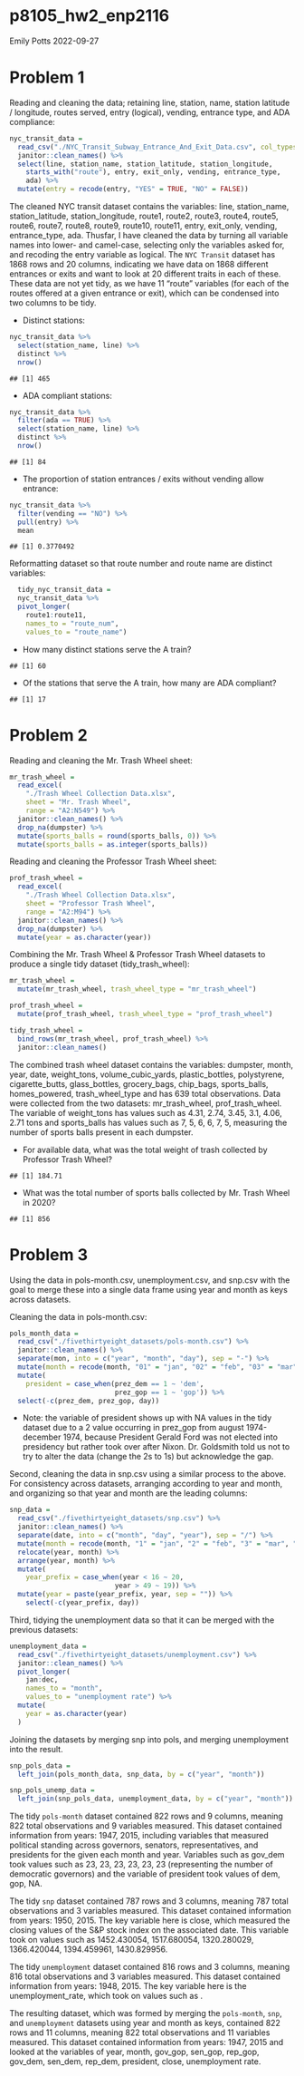 p8105_hw2_enp2116
================
Emily Potts
2022-09-27

# Problem 1

Reading and cleaning the data; retaining line, station, name, station
latitude / longitude, routes served, entry (logical), vending, entrance
type, and ADA compliance:

``` r
nyc_transit_data =
  read_csv("./NYC_Transit_Subway_Entrance_And_Exit_Data.csv", col_types = cols(Route8 = "c", Route9 = "c", Route10 = "c", Route11 = "c")) %>%
  janitor::clean_names() %>%
  select(line, station_name, station_latitude, station_longitude, 
    starts_with("route"), entry, exit_only, vending, entrance_type, 
    ada) %>%
  mutate(entry = recode(entry, "YES" = TRUE, "NO" = FALSE))
```

The cleaned NYC transit dataset contains the variables: line,
station_name, station_latitude, station_longitude, route1, route2,
route3, route4, route5, route6, route7, route8, route9, route10,
route11, entry, exit_only, vending, entrance_type, ada. Thusfar, I have
cleaned the data by turning all variable names into lower- and
camel-case, selecting only the variables asked for, and recoding the
entry variable as logical. The `NYC Transit` dataset has 1868 rows and
20 columns, indicating we have data on 1868 different entrances or exits
and want to look at 20 different traits in each of these. These data are
not yet tidy, as we have 11 “route” variables (for each of the routes
offered at a given entrance or exit), which can be condensed into two
columns to be tidy.

-   Distinct stations:

``` r
nyc_transit_data %>% 
  select(station_name, line) %>% 
  distinct %>% 
  nrow()
```

    ## [1] 465

-   ADA compliant stations:

``` r
nyc_transit_data %>% 
  filter(ada == TRUE) %>% 
  select(station_name, line) %>% 
  distinct %>% 
  nrow()
```

    ## [1] 84

-   The proportion of station entrances / exits without vending allow
    entrance:

``` r
nyc_transit_data %>% 
  filter(vending == "NO") %>% 
  pull(entry) %>% 
  mean
```

    ## [1] 0.3770492

Reformatting dataset so that route number and route name are distinct
variables:

``` r
  tidy_nyc_transit_data =
  nyc_transit_data %>% 
  pivot_longer(
    route1:route11,
    names_to = "route_num",
    values_to = "route_name")
```

-   How many distinct stations serve the A train?

<!-- -->

    ## [1] 60

-   Of the stations that serve the A train, how many are ADA compliant?

<!-- -->

    ## [1] 17

# Problem 2

Reading and cleaning the Mr. Trash Wheel sheet:

``` r
mr_trash_wheel =
  read_excel(
    "./Trash Wheel Collection Data.xlsx",
    sheet = "Mr. Trash Wheel",
    range = "A2:N549") %>%
  janitor::clean_names() %>% 
  drop_na(dumpster) %>% 
  mutate(sports_balls = round(sports_balls, 0)) %>% 
  mutate(sports_balls = as.integer(sports_balls)) 
```

Reading and cleaning the Professor Trash Wheel sheet:

``` r
prof_trash_wheel =
  read_excel(
    "./Trash Wheel Collection Data.xlsx",
    sheet = "Professor Trash Wheel",
    range = "A2:M94") %>%
  janitor::clean_names() %>% 
  drop_na(dumpster) %>% 
  mutate(year = as.character(year))
```

Combining the Mr. Trash Wheel & Professor Trash Wheel datasets to
produce a single tidy dataset (tidy_trash_wheel):

``` r
mr_trash_wheel = 
  mutate(mr_trash_wheel, trash_wheel_type = "mr_trash_wheel")

prof_trash_wheel = 
  mutate(prof_trash_wheel, trash_wheel_type = "prof_trash_wheel")

tidy_trash_wheel = 
  bind_rows(mr_trash_wheel, prof_trash_wheel) %>%
  janitor::clean_names() 
```

The combined trash wheel dataset contains the variables: dumpster,
month, year, date, weight_tons, volume_cubic_yards, plastic_bottles,
polystyrene, cigarette_butts, glass_bottles, grocery_bags, chip_bags,
sports_balls, homes_powered, trash_wheel_type and has 639 total
observations. Data were collected from the two datasets: mr_trash_wheel,
prof_trash_wheel. The variable of weight_tons has values such as 4.31,
2.74, 3.45, 3.1, 4.06, 2.71 tons and sports_balls has values such as 7,
5, 6, 6, 7, 5, measuring the number of sports balls present in each
dumpster.

-   For available data, what was the total weight of trash collected by
    Professor Trash Wheel?

<!-- -->

    ## [1] 184.71

-   What was the total number of sports balls collected by Mr. Trash
    Wheel in 2020?

<!-- -->

    ## [1] 856

# Problem 3

Using the data in pols-month.csv, unemployment.csv, and snp.csv with the
goal to merge these into a single data frame using year and month as
keys across datasets.

Cleaning the data in pols-month.csv:

``` r
pols_month_data =
  read_csv("./fivethirtyeight_datasets/pols-month.csv") %>%
  janitor::clean_names() %>%
  separate(mon, into = c("year", "month", "day"), sep = "-") %>% 
  mutate(month = recode(month, "01" = "jan", "02" = "feb", "03" = "mar", "04" = "apr", "05" = "may", "06" = "jun", "07" = "jul", "08" = "aug", "09" = "sep", "10" = "oct", "11" = "nov", "12" = "dec")) %>% 
  mutate(
    president = case_when(prez_dem == 1 ~ 'dem',
                          prez_gop == 1 ~ 'gop')) %>% 
  select(-c(prez_dem, prez_gop, day))
```

-   Note: the variable of president shows up with NA values in the tidy
    dataset due to a 2 value occurring in prez_gop from august
    1974-december 1974, because President Gerald Ford was not elected
    into presidency but rather took over after Nixon. Dr. Goldsmith told
    us not to try to alter the data (change the 2s to 1s) but
    acknowledge the gap.

Second, cleaning the data in snp.csv using a similar process to the
above. For consistency across datasets, arranging according to year and
month, and organizing so that year and month are the leading columns:

``` r
snp_data =
  read_csv("./fivethirtyeight_datasets/snp.csv") %>%
  janitor::clean_names() %>%
  separate(date, into = c("month", "day", "year"), sep = "/") %>% 
  mutate(month = recode(month, "1" = "jan", "2" = "feb", "3" = "mar", "4" = "apr", "5" = "may", "6" = "jun", "7" = "jul", "8" = "aug", "9" = "sep", "10" = "oct", "11" = "nov", "12" = "dec")) %>% 
  relocate(year, month) %>% 
  arrange(year, month) %>% 
  mutate(
    year_prefix = case_when(year < 16 ~ 20,
                          year > 49 ~ 19)) %>% 
  mutate(year = paste(year_prefix, year, sep = "")) %>%
    select(-c(year_prefix, day))
```

Third, tidying the unemployment data so that it can be merged with the
previous datasets:

``` r
unemployment_data =
  read_csv("./fivethirtyeight_datasets/unemployment.csv") %>%
  janitor::clean_names() %>% 
  pivot_longer(
    jan:dec,
    names_to = "month", 
    values_to = "unemployment rate") %>% 
  mutate(
    year = as.character(year)
  )
```

Joining the datasets by merging snp into pols, and merging unemployment
into the result.

``` r
snp_pols_data = 
  left_join(pols_month_data, snp_data, by = c("year", "month"))

snp_pols_unemp_data = 
  left_join(snp_pols_data, unemployment_data, by = c("year", "month"))
```

The tidy `pols-month` dataset contained 822 rows and 9 columns, meaning
822 total observations and 9 variables measured. This dataset contained
information from years: 1947, 2015, including variables that measured
political standing across governors, senators, representatives, and
presidents for the given each month and year. Variables such as gov_dem
took values such as 23, 23, 23, 23, 23, 23 (representing the number of
democratic governors) and the variable of president took values of dem,
gop, NA.

The tidy `snp` dataset contained 787 rows and 3 columns, meaning 787
total observations and 3 variables measured. This dataset contained
information from years: 1950, 2015. The key variable here is close,
which measured the closing values of the S&P stock index on the
associated date. This variable took on values such as 1452.430054,
1517.680054, 1320.280029, 1366.420044, 1394.459961, 1430.829956.

The tidy `unemployment` dataset contained 816 rows and 3 columns,
meaning 816 total observations and 3 variables measured. This dataset
contained information from years: 1948, 2015. The key variable here is
the unemployment_rate, which took on values such as .

The resulting dataset, which was formed by merging the `pols-month`,
`snp`, and `unemployment` datasets using year and month as keys,
contained 822 rows and 11 columns, meaning 822 total observations and 11
variables measured. This dataset contained information from years: 1947,
2015 and looked at the variables of year, month, gov_gop, sen_gop,
rep_gop, gov_dem, sen_dem, rep_dem, president, close, unemployment rate.
